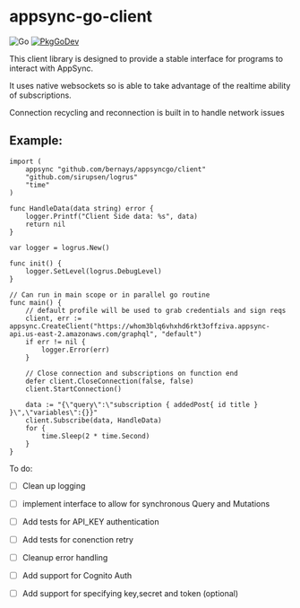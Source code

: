 # appsync-go-client


![Go](https://github.com/bernays/appsyncgo/workflows/Go/badge.svg)  [![PkgGoDev](https://pkg.go.dev/badge/mod/github.com/bernays/appsyncgo)](https://pkg.go.dev/mod/github.com/bernays/appsyncgo)



This client library is designed to provide a stable interface for programs to interact with AppSync.

It uses native websockets so is able to take advantage of the realtime ability of subscriptions.

Connection recycling and reconnection is built in to handle network issues


## Example:

```
import (
	appsync "github.com/bernays/appsyncgo/client"
	"github.com/sirupsen/logrus"
	"time"
)

func HandleData(data string) error {
	logger.Printf("Client Side data: %s", data)
	return nil
}

var logger = logrus.New()

func init() {
	logger.SetLevel(logrus.DebugLevel)
}

// Can run in main scope or in parallel go routine
func main() {
	// default profile will be used to grab credentials and sign reqs
	client, err := appsync.CreateClient("https://whom3blq6vhxhd6rkt3offziva.appsync-api.us-east-2.amazonaws.com/graphql", "default")
	if err != nil {
		logger.Error(err)
	}
	
	// Close connection and subscriptions on function end
	defer client.CloseConnection(false, false)
	client.StartConnection()

	data := "{\"query\":\"subscription { addedPost{ id title } }\",\"variables\":{}}"
	client.Subscribe(data, HandleData)
	for {
		time.Sleep(2 * time.Second)
	}
}
```


To do:
- [ ] Clean up logging
- [ ] implement interface to allow for synchronous Query and Mutations
- [ ] Add tests for API_KEY authentication
- [ ] Add tests for conenction retry
- [ ] Cleanup error handling
- [ ] Add support for Cognito Auth
- [ ] Add support for specifying key,secret and token (optional)
    
    
    
